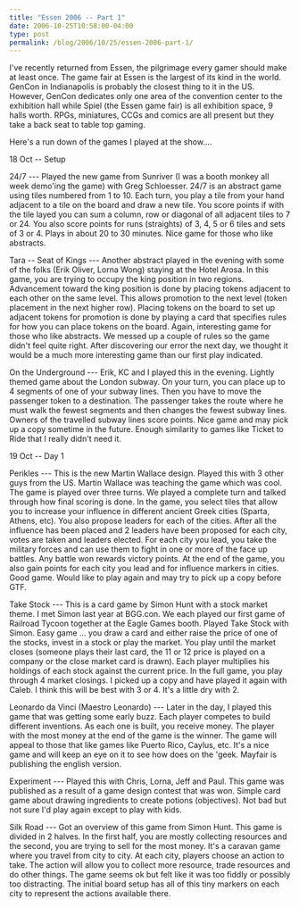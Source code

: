 ```yaml
---
title: "Essen 2006 -- Part 1"
date: 2006-10-25T10:58:00-04:00
type: post
permalink: /blog/2006/10/25/essen-2006-part-1/
---
```

I've recently returned from Essen, the pilgrimage every gamer should make at least once. The game fair at Essen is the largest of its kind in the world. GenCon in Indianapolis is probably the closest thing to it in the US. However, GenCon dedicates only one area of the convention center to the exhibition hall while Spiel (the Essen game fair) is all exhibition space, 9 halls worth. RPGs, miniatures, CCGs and comics are all present but they take a back seat to table top gaming.

Here's a run down of the games I played at the show....

18 Oct -- Setup

24/7 --- Played the new game from Sunriver (I was a booth monkey all week demo'ing the game) with Greg Schloesser. 24/7 is an abstract game using tiles numbered from 1 to 10. Each turn, you play a tile from your hand adjacent to a tile on the board and draw a new tile. You score points if with the tile layed you can sum a column, row or diagonal of all adjacent tiles to 7 or 24. You also score points for runs (straights) of 3, 4, 5 or 6 tiles and sets of 3 or 4. Plays in about 20 to 30 minutes. Nice game for those who like abstracts.

Tara -- Seat of Kings --- Another abstract played in the evening with some of the folks (Erik Oliver, Lorna Wong) staying at the Hotel Arosa. In this game, you are trying to occupy the king position in two regions. Advancement toward the king position is done by placing tokens adjacent to each other on the same level. This allows promotion to the next level (token placement in the next higher row). Placing tokens on the board to set up adjacent tokens for promotion is done by playing a card that specifies rules for how you can place tokens on the board. Again, interesting game for those who like abstracts. We messed up a couple of rules so the game didn't feel quite right. After discovering our error the next day, we thought it would be a much more interesting game than our first play indicated.

On the Underground --- Erik, KC and I played this in the evening. Lightly themed game about the London subway. On your turn, you can place up to 4 segments of one of your subway lines. Then you have to move the passenger token to a destination. The passenger takes the route where he must walk the fewest segments and then changes the fewest subway lines. Owners of the travelled subway lines score points. Nice game and may pick up a copy sometime in the future. Enough similarity to games like Ticket to Ride that I really didn't need it.

19 Oct -- Day 1

Perikles --- This is the new Martin Wallace design. Played this with 3 other guys from the US. Martin Wallace was teaching the game which was cool. The game is played over three turns. We played a complete turn and talked through how final scoring is done. In the game, you select tiles that allow you to increase your influence in different ancient Greek cities (Sparta, Athens, etc). You also propose leaders for each of the cities. After all the influence has been placed and 2 leaders have been proposed for each city, votes are taken and leaders elected. For each city you lead, you take the military forces and can use them to fight in one or more of the face up battles. Any battle won rewards victory points. At the end of the game, you also gain points for each city you lead and for influence markers in cities. Good game. Would like to play again and may try to pick up a copy before GTF.

Take Stock --- This is a card game by Simon Hunt with a stock market theme. I met Simon last year at BGG.con. We each played our first game of Railroad Tycoon together at the Eagle Games booth. Played Take Stock with Simon. Easy game ... you draw a card and either raise the price of one of the stocks, invest in a stock or play the market. You play until the market closes (someone plays their last card, the 11 or 12 price is played on a company or the close market card is drawn). Each player multiplies his holdings of each stock against the current price. In the full game, you play through 4 market closings. I picked up a copy and have played it again with Caleb. I think this will be best with 3 or 4. It's a little dry with 2.

Leonardo da Vinci (Maestro Leonardo) --- Later in the day, I played this game that was getting some early buzz. Each player competes to build different inventions. As each one is built, you receive money. The player with the most money at the end of the game is the winner. The game will appeal to those that like games like Puerto Rico, Caylus, etc. It's a nice game and will keep an eye on it to see how does on the 'geek. Mayfair is publishing the english version.

Experiment --- Played this with Chris, Lorna, Jeff and Paul. This game was published as a result of a game design contest that was won. Simple card game about drawing ingredients to create potions (objectives). Not bad but not sure I'd play again except to play with kids.

Silk Road --- Got an overview of this game from Simon Hunt. This game is divided in 2 halves. In the first half, you are mostly collecting resources and the second, you are trying to sell for the most money. It's a caravan game where you travel from city to city. At each city, players choose an action to take. The action will allow you to collect more resource, trade resources and do other things. The game seems ok but felt like it was too fiddly or possibly too distracting. The initial board setup has all of this tiny markers on each city to represent the actions available there.